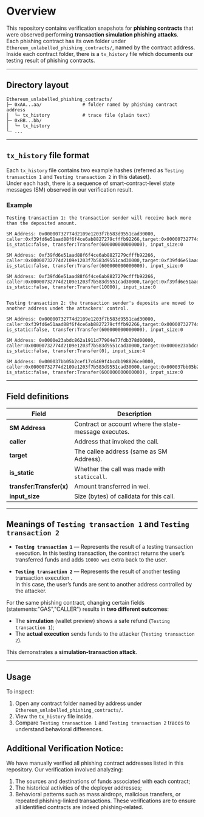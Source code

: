 # Overview

This repository contains verification snapshots for **phishing contracts** that were observed performing **transaction simulation phishing attacks**.  
Each phishing contract has its own folder under `Ethereum_unlabelled_phishing_contracts/`, named by the contract address. Inside each contract folder, there is a `tx_history` file which documents our testing result of phishing contracts.

---

## Directory layout
```
Ethereum_unlabelled_phishing_contracts/
├─ 0xAA...aa/               # folder named by phishing contract address
│  └─ tx_history            # trace file (plain text)
├─ 0xBB...bb/
│  └─ tx_history
└─ ...
```

---
## `tx_history` file format

Each `tx_history` file contains two example hashes (referred as `Testing transaction 1` and `Testing transaction 2` in this dataset).  
Under each hash, there is a sequence of smart-contract-level state messages (SM) observed in our verification result.

### Example

```
Testing transaction 1: the transaction sender will receive back more than the deposited amount.

SM Address: 0x00000732774d2109e1203f7b583d9551cad30000, caller:0xf39fd6e51aad88f6f4ce6ab8827279cfffb92266,target:0x00000732774d2109e1203f7b583d9551cad30000 is_static:false, transfer:Transfer(600000000000000), input_size:0

SM Address: 0xf39fd6e51aad88f6f4ce6ab8827279cfffb92266, caller:0x00000732774d2109e1203f7b583d9551cad30000,target:0xf39fd6e51aad88f6f4ce6ab8827279cfffb92266 is_static:false, transfer:Transfer(600000000000000), input_size:0

SM Address: 0xf39fd6e51aad88f6f4ce6ab8827279cfffb92266, caller:0x00000732774d2109e1203f7b583d9551cad30000,target:0xf39fd6e51aad88f6f4ce6ab8827279cfffb92266 is_static:false, transfer:Transfer(10000), input_size:0


Testing transaction 2: the transaction sender's deposits are moved to another address undet the attackers' control.

SM Address: 0x00000732774d2109e1203f7b583d9551cad30000, caller:0xf39fd6e51aad88f6f4ce6ab8827279cfffb92266,target:0x00000732774d2109e1203f7b583d9551cad30000 is_static:false, transfer:Transfer(600000000000000), input_size:0

SM Address: 0x0000e23abdc862a1911d77904e77fdb378d00000, caller:0x00000732774d2109e1203f7b583d9551cad30000,target:0x0000e23abdc862a1911d77904e77fdb378d00000 is_static:false, transfer:Transfer(0), input_size:4

SM Address: 0x000037bb05b2cef17c6469f4bcdb198826ce0000, caller:0x00000732774d2109e1203f7b583d9551cad30000,target:0x000037bb05b2cef17c6469f4bcdb198826ce0000 is_static:false, transfer:Transfer(600000000000000), input_size:0

```
---

## Field definitions

| Field | Description |
|-------|--------------|
| **SM Address** | Contract or account where the state-message executes. |
| **caller** | Address that invoked the call. |
| **target** | The callee address (same as SM Address). |
| **is_static** | Whether the call was made with `staticcall`. |
| **transfer:Transfer(x)** | Amount transferred in wei. |
| **input_size** | Size (bytes) of calldata for this call. |

---
## Meanings of `Testing transaction 1` and `Testing transaction 2`

- **`Testing transaction 1`** — Represents the result of a testing transaction execution.
  In this testing transaction, the contract returns the user’s transferred funds and adds `10000 wei` extra back to the user.

- **`Testing transaction 2`** — Represents the result of another testing transaction execution .  
  In this case, the user’s funds are sent to another address controlled by the attacker.

For the same phishing contract, changing certain fields (statements:"GAS","CALLER") results in **two different outcomes**:
- The **simulation** (wallet preview) shows a safe refund (`Testing transaction 1`);
- The **actual execution** sends funds to the attacker (`Testing transaction 2`).

This demonstrates a **simulation-transaction attack**.

---
## Usage

To inspect:
1. Open any contract folder named by address under `Ethereum_unlabelled_phishing_contracts/`.
2. View the `tx_history` file inside.
3. Compare `Testing transaction 1` and `Testing transaction 2` traces to understand behavioral differences.

## Additional Verification Notice:
We have manually verified all phishing contract addresses listed in this repository. 
Our verification involved analyzing:
1. The sources and destinations of funds associated with each contract;
2. The historical activities of the deployer addresses;
3. Behavioral patterns such as mass airdrops, malicious transfers, or repeated phishing-linked transactions.
These verifications are to ensure all identified contracts are indeed phishing-related.


